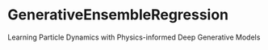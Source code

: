 # GenerativeEnsembleRegression
 Learning Particle Dynamics with Physics-informed Deep Generative Models
